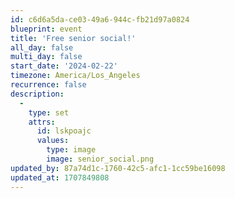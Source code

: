 ```yaml
---
id: c6d6a5da-ce03-49a6-944c-fb21d97a0824
blueprint: event
title: 'Free senior social!'
all_day: false
multi_day: false
start_date: '2024-02-22'
timezone: America/Los_Angeles
recurrence: false
description:
  -
    type: set
    attrs:
      id: lskpoajc
      values:
        type: image
        image: senior_social.png
updated_by: 87a74d1c-1760-42c5-afc1-1cc59be16098
updated_at: 1707849808
---
```

